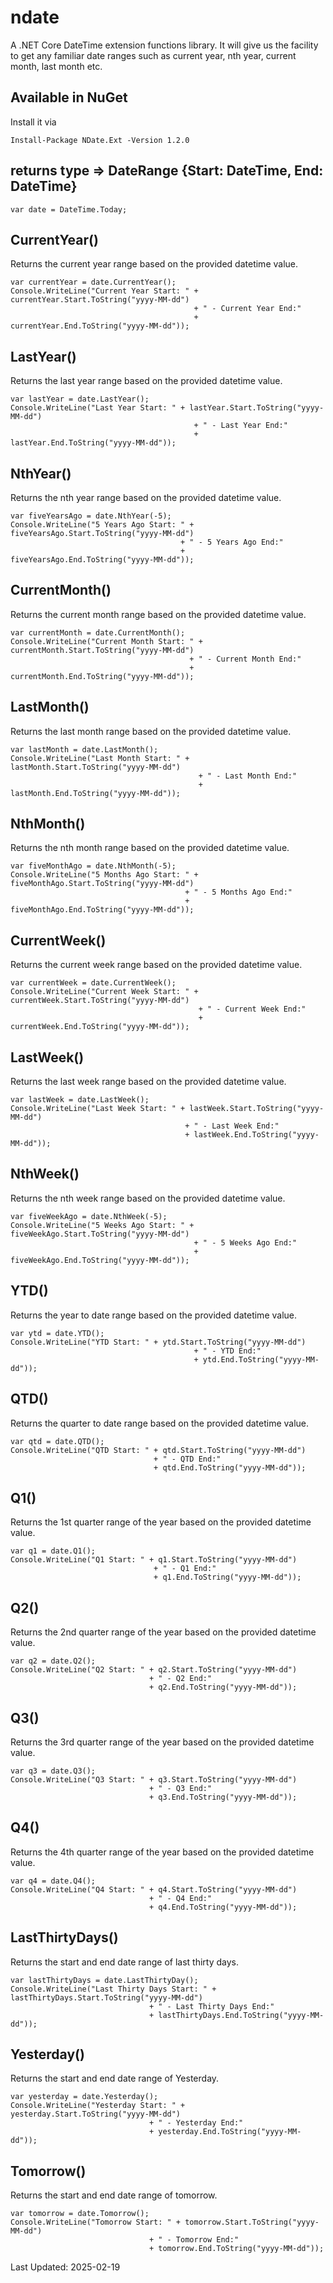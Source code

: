 # ndate
A .NET Core DateTime extension functions library. It will give us the facility to get any familiar date ranges such as current year, nth year, current month, last month etc.

## Available in NuGet
Install it via
```
Install-Package NDate.Ext -Version 1.2.0
```

## returns type => DateRange {Start: DateTime, End: DateTime}

```
var date = DateTime.Today;
```

## CurrentYear()
Returns the current year range based on the provided datetime value.

```
var currentYear = date.CurrentYear();
Console.WriteLine("Current Year Start: " + currentYear.Start.ToString("yyyy-MM-dd") 
                                         + " - Current Year End:" 
                                         + currentYear.End.ToString("yyyy-MM-dd"));
```

## LastYear()
Returns the last year range based on the provided datetime value.

```
var lastYear = date.LastYear();
Console.WriteLine("Last Year Start: " + lastYear.Start.ToString("yyyy-MM-dd")
                                         + " - Last Year End:"
                                         + lastYear.End.ToString("yyyy-MM-dd"));
```

## NthYear()
Returns the nth year range based on the provided datetime value.

```
var fiveYearsAgo = date.NthYear(-5);
Console.WriteLine("5 Years Ago Start: " + fiveYearsAgo.Start.ToString("yyyy-MM-dd")
                                      + " - 5 Years Ago End:"
                                      + fiveYearsAgo.End.ToString("yyyy-MM-dd"));
```

## CurrentMonth()
Returns the current month range based on the provided datetime value.

```
var currentMonth = date.CurrentMonth();
Console.WriteLine("Current Month Start: " + currentMonth.Start.ToString("yyyy-MM-dd")
                                        + " - Current Month End:"
                                        + currentMonth.End.ToString("yyyy-MM-dd"));
```

## LastMonth()
Returns the last month range based on the provided datetime value.

```
var lastMonth = date.LastMonth();
Console.WriteLine("Last Month Start: " + lastMonth.Start.ToString("yyyy-MM-dd")
                                          + " - Last Month End:"
                                          + lastMonth.End.ToString("yyyy-MM-dd"));
```

## NthMonth()
Returns the nth month range based on the provided datetime value.

```
var fiveMonthAgo = date.NthMonth(-5);
Console.WriteLine("5 Months Ago Start: " + fiveMonthAgo.Start.ToString("yyyy-MM-dd")
                                       + " - 5 Months Ago End:"
                                       + fiveMonthAgo.End.ToString("yyyy-MM-dd"));
```

## CurrentWeek()
Returns the current week range based on the provided datetime value.

```
var currentWeek = date.CurrentWeek();
Console.WriteLine("Current Week Start: " + currentWeek.Start.ToString("yyyy-MM-dd")
                                          + " - Current Week End:"
                                          + currentWeek.End.ToString("yyyy-MM-dd"));
```

## LastWeek()
Returns the last week range based on the provided datetime value.

```
var lastWeek = date.LastWeek();
Console.WriteLine("Last Week Start: " + lastWeek.Start.ToString("yyyy-MM-dd")
                                       + " - Last Week End:"
                                       + lastWeek.End.ToString("yyyy-MM-dd"));
```

## NthWeek()
Returns the nth week range based on the provided datetime value.

```
var fiveWeekAgo = date.NthWeek(-5);
Console.WriteLine("5 Weeks Ago Start: " + fiveWeekAgo.Start.ToString("yyyy-MM-dd")
                                         + " - 5 Weeks Ago End:"
                                         + fiveWeekAgo.End.ToString("yyyy-MM-dd"));
```

## YTD()
Returns the year to date range based on the provided datetime value.

```
var ytd = date.YTD();
Console.WriteLine("YTD Start: " + ytd.Start.ToString("yyyy-MM-dd")
                                         + " - YTD End:"
                                         + ytd.End.ToString("yyyy-MM-dd"));
```

## QTD()
Returns the quarter to date range based on the provided datetime value.

```
var qtd = date.QTD();
Console.WriteLine("QTD Start: " + qtd.Start.ToString("yyyy-MM-dd")
                                + " - QTD End:"
                                + qtd.End.ToString("yyyy-MM-dd"));
```

## Q1()
Returns the 1st quarter range of the year based on the provided datetime value.

```
var q1 = date.Q1();
Console.WriteLine("Q1 Start: " + q1.Start.ToString("yyyy-MM-dd")
                                + " - Q1 End:"
                                + q1.End.ToString("yyyy-MM-dd"));
```

## Q2()
Returns the 2nd quarter range of the year based on the provided datetime value.

```
var q2 = date.Q2();
Console.WriteLine("Q2 Start: " + q2.Start.ToString("yyyy-MM-dd")
                               + " - Q2 End:"
                               + q2.End.ToString("yyyy-MM-dd"));
```

## Q3()
Returns the 3rd quarter range of the year based on the provided datetime value.

```
var q3 = date.Q3();
Console.WriteLine("Q3 Start: " + q3.Start.ToString("yyyy-MM-dd")
                               + " - Q3 End:"
                               + q3.End.ToString("yyyy-MM-dd"));
```

## Q4()
Returns the 4th quarter range of the year based on the provided datetime value.

```
var q4 = date.Q4();
Console.WriteLine("Q4 Start: " + q4.Start.ToString("yyyy-MM-dd")
                               + " - Q4 End:"
                               + q4.End.ToString("yyyy-MM-dd"));
```
## LastThirtyDays()

Returns the start and end date range of last thirty days.
```
var lastThirtyDays = date.LastThirtyDay();
Console.WriteLine("Last Thirty Days Start: " + lastThirtyDays.Start.ToString("yyyy-MM-dd")
                               + " - Last Thirty Days End:"
                               + lastThirtyDays.End.ToString("yyyy-MM-dd"));
```

## Yesterday()

Returns the start and end date range of Yesterday.
```
var yesterday = date.Yesterday();
Console.WriteLine("Yesterday Start: " + yesterday.Start.ToString("yyyy-MM-dd")
                               + " - Yesterday End:"
                               + yesterday.End.ToString("yyyy-MM-dd"));  
```

## Tomorrow()

Returns the start and end date range of tomorrow.
```
var tomorrow = date.Tomorrow();
Console.WriteLine("Tomorrow Start: " + tomorrow.Start.ToString("yyyy-MM-dd")
                               + " - Tomorrow End:"
                               + tomorrow.End.ToString("yyyy-MM-dd"));
```

Last Updated: 2025-02-19
